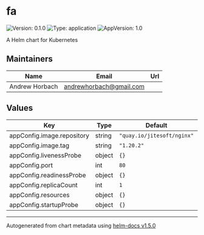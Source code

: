 # fa

![Version: 0.1.0](https://img.shields.io/badge/Version-0.1.0-informational?style=flat-square) ![Type: application](https://img.shields.io/badge/Type-application-informational?style=flat-square) ![AppVersion: 1.0](https://img.shields.io/badge/AppVersion-1.0-informational?style=flat-square)

A Helm chart for Kubernetes

## Maintainers

| Name | Email | Url |
| ---- | ------ | --- |
| Andrew Horbach | andrewhorbach@gmail.com |  |

## Values

| Key | Type | Default | Description |
|-----|------|---------|-------------|
| appConfig.image.repository | string | `"quay.io/jitesoft/nginx"` |  |
| appConfig.image.tag | string | `"1.20.2"` |  |
| appConfig.livenessProbe | object | `{}` |  |
| appConfig.port | int | `80` |  |
| appConfig.readinessProbe | object | `{}` |  |
| appConfig.replicaCount | int | `1` |  |
| appConfig.resources | object | `{}` |  |
| appConfig.startupProbe | object | `{}` |  |

----------------------------------------------
Autogenerated from chart metadata using [helm-docs v1.5.0](https://github.com/norwoodj/helm-docs/releases/v1.5.0)
